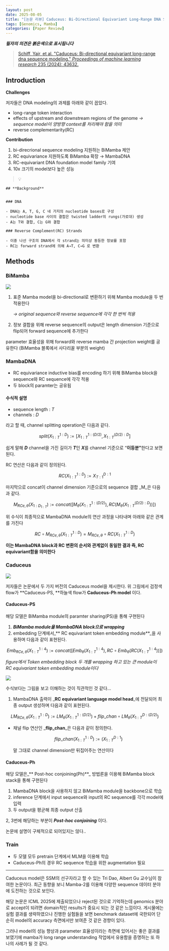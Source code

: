 ```yaml
---
layout: post
date: 2025-08-05
title: "[논문 리뷰] Caduceus: Bi-Directional Equivariant Long-Range DNA Sequence Modeling"
tags: [Genomics, Mamba]
categories: [Paper Review]
---
```


<span class="notion-red">_**필자의 의견은 붉은색으로 표시됩니다**_</span>


> [Schiff, Yair, et al. "Caduceus: Bi-directional equivariant long-range dna sequence modeling." ](https://pmc.ncbi.nlm.nih.gov/articles/PMC12189541/)[_Proceedings of machine learning research_](https://pmc.ncbi.nlm.nih.gov/articles/PMC12189541/)[ 235 (2024): 43632.](https://pmc.ncbi.nlm.nih.gov/articles/PMC12189541/)



## Introduction


**Challenges**


저자들은 DNA modeling의 과제를 아래와 같이 꼽았다.

- long-range token interaction
- effects of upstream and downstream regions of the genome 
_→ sequence model이 양방향 context를 처리해야 함을 의미_
- reverse complementarity(RC)

**Contribution**

1. bi-direcrional sequence modeling 지원하는 BiMamba 제안
1. RC equivariance 지원하도록 BiMamba 확장 → MambaDNA
1. RC-equivariant DNA foundation model family 기여
1. 10x 크기의 model보다 높은 성능

> 💡 


	## **Background**


	### DNA

	- DNA는 A, T, G, C 네 가지의 nucleotide bases로 구성
	- nucleotide base 사이의 결합은 twisted ladder의 rungs(가로대) 생성
	- A는 T와 결합, C는 G와 결합

	### Reverse Complement(RC) Strands

	- 이중 나선 구조의 DNA에서 각 strand는 의미상 동등한 정보를 포함
	- RC는 forward strand에 의해 A→T, C→G 로 변환


## Methods



### BiMamba


![](https://prod-files-secure.s3.us-west-2.amazonaws.com/542b861c-36a8-4051-84e5-8804b6728dba/2c247d59-7815-4980-99f0-8f0d21f445a7/image.png?X-Amz-Algorithm=AWS4-HMAC-SHA256&X-Amz-Content-Sha256=UNSIGNED-PAYLOAD&X-Amz-Credential=ASIAZI2LB466TOD3ARE5%2F20250903%2Fus-west-2%2Fs3%2Faws4_request&X-Amz-Date=20250903T100114Z&X-Amz-Expires=3600&X-Amz-Security-Token=IQoJb3JpZ2luX2VjENn%2F%2F%2F%2F%2F%2F%2F%2F%2F%2FwEaCXVzLXdlc3QtMiJHMEUCIQDMvoA2mGusCsxoDGnHte59IVjEAdICyxEDQ9hGDBo5rAIgVxMfMC%2Bs7tz1kU4WWtle9Ud2UEyP523LSEkIFyk4gAQq%2FwMIQhAAGgw2Mzc0MjMxODM4MDUiDG9VgDdevHkQ9uiCjSrcA52TwQR1kdg%2F5w9HrcpG6tBuYYbRML4xGhQack%2FLHiO53TnI3l1CuOJEJBTm8Zoe21tmPMMMrCb%2FLrKq1yAbgw%2Bk%2BX8t1T7o9W2T4rWJjP%2B00ZS0%2BEvdnuJoyD7aY4lMK7jlXNUwy6Gi%2FnkKRdPFnq4Sv9YJYPVe288Nay1o6Gb4x20wfsCMec1dsd94boXvqNQu%2FcyBczZcrrz0KiaBX0OVTO%2F6Ide5JURlRLU8vn6od2L20N9t3Ufu%2FD%2BLg53iZFjfe%2FKWblB04DPbzQnnAeAPhjN2dQSRR3xMRqygwAdi0%2BlXKUskjgYD%2FTloZzJKV3517xS9UafV1o%2FlCv2wU%2BOTviRkRDzNmV6NkR0FzPoK7KGMPK6laA0EkYQUvnigClXA8alCcrjRc4S1LV2MFi0khR3YGFO6e%2FNfQt%2FDCmLbuOVa%2FHF0gmx0MPOLs%2BigA7VMjrsrH%2FQcUsjP1VNnduhvjtDoYYvp15Azawc3pzaPzTnleYlb9SRomaB%2FfW6K4Ny2sheNYqxwH5N0089RjvT9dj0dIvNTvSEpZqIKEXnwi9kWoEMymibL64ZiwAsfMtnOdCKpwsqZN7imMWP3iLM3%2Bln%2BQuOCPctCZNdMUtrZ05DU3q3EFzoTgFNSMOmG4MUGOqUBfb7jd4KSIyYeIxdMgO77cDR45ELEl5riMde696UtewUC8jTJRTQY%2BEjW8RfSISJBL2YFYNjfgJUmvqvqRYkfWfzewuXAyZYhxVduU03LJHPtXtfyx2vx4iU9n1%2FHNNT57TKREFn5k%2BWwgI2GU6wLreXIQvLJyqkH00WJg1gx06Z4OUy6fEH03zqIuwQmi1z1MEQmgFz1R0CP7DUGvndByXPeDxH5&X-Amz-Signature=2ce80c883e2aff94d1702d84c6ebca1b1a23e6dd1eb6f57cc157930952c46ae3&X-Amz-SignedHeaders=host&x-amz-checksum-mode=ENABLED&x-id=GetObject)

1. 표준 Mamba model을 bi-directional로 변환하기 위해 Mamba module을 두 번 적용한다

	_→ original sequence와 reverse sequence에 각각 한 번씩 적용_

1. 정보 결합을 위해 reverse sequence의 output은 length dimension 기준으로 flip되어 forward sequence에 추가한다

parameter 효율성을 위해 forward와 reverse mamba 간 projection weight를 공유한다 (BiMamba 블록에서 사다리꼴 부분의 weight)



### MambaDNA

- RC equivariance inductive bias를 encoding 하기 위해 BiMamba block을 sequence와 RC sequence에 각각 적용
- 두 block의 paramter는 공유됨


#### 수식적 설명

- sequence length : _T_
- channels : _D_

라고 할 때,  channel splitting operation은 다음과 같다.


$$
split(X^{1:D}_{1:T}):=[X^{1:(D/2)}_{1:T},X^{(D/2):D}_{1:T}]
$$


<span class="notion-red">쉽게 말해 </span><span class="notion-red">_**D**_</span><span class="notion-red"> channel을 가진 길이가 </span><span class="notion-red">_**T**_</span><span class="notion-red">인 </span><span class="notion-red">_**X**_</span><span class="notion-red">를 channel 기준으로 “</span><span class="notion-red">**이등분”**</span><span class="notion-red">한다고 보면 된다.</span>


RC 연산은 다음과 같이 정의된다.


$$
RC(X^{1:D}_{1:T}):=X^{D:1}_{T:1}
$$


마지막으로 concat이 channel dimension 기준으로의 sequence 결합 _M_은 다음과 같다.


$$
M_{RCe,\theta}(X_{1:D_{1:T}}):=concat([M_{\theta}(X^{1:(D/2)}_{1:T}),RC(M_{\theta}(X^{(D/2):D}_{1:T}))])
$$


위 수식이 최종적으로 MambaDNA module의 연산 과정을 나타내며 아래와 같은 관계를 가진다


$$
RC\circ M_{RCe,\theta}(X^{1:D}_{1:T}) = M_{RCe,\theta} \circ RC(X^{1:D}_{1:T})
$$


**이는 MambaDNA block과 RC 변환의 순서와 관계없이 동일한 결과 즉, RC equivariant함을 의미한다**



### Caduceus


![](https://prod-files-secure.s3.us-west-2.amazonaws.com/542b861c-36a8-4051-84e5-8804b6728dba/f94a60d7-8145-473b-aef9-7c68d3ec604a/image.png?X-Amz-Algorithm=AWS4-HMAC-SHA256&X-Amz-Content-Sha256=UNSIGNED-PAYLOAD&X-Amz-Credential=ASIAZI2LB466TOD3ARE5%2F20250903%2Fus-west-2%2Fs3%2Faws4_request&X-Amz-Date=20250903T100114Z&X-Amz-Expires=3600&X-Amz-Security-Token=IQoJb3JpZ2luX2VjENn%2F%2F%2F%2F%2F%2F%2F%2F%2F%2FwEaCXVzLXdlc3QtMiJHMEUCIQDMvoA2mGusCsxoDGnHte59IVjEAdICyxEDQ9hGDBo5rAIgVxMfMC%2Bs7tz1kU4WWtle9Ud2UEyP523LSEkIFyk4gAQq%2FwMIQhAAGgw2Mzc0MjMxODM4MDUiDG9VgDdevHkQ9uiCjSrcA52TwQR1kdg%2F5w9HrcpG6tBuYYbRML4xGhQack%2FLHiO53TnI3l1CuOJEJBTm8Zoe21tmPMMMrCb%2FLrKq1yAbgw%2Bk%2BX8t1T7o9W2T4rWJjP%2B00ZS0%2BEvdnuJoyD7aY4lMK7jlXNUwy6Gi%2FnkKRdPFnq4Sv9YJYPVe288Nay1o6Gb4x20wfsCMec1dsd94boXvqNQu%2FcyBczZcrrz0KiaBX0OVTO%2F6Ide5JURlRLU8vn6od2L20N9t3Ufu%2FD%2BLg53iZFjfe%2FKWblB04DPbzQnnAeAPhjN2dQSRR3xMRqygwAdi0%2BlXKUskjgYD%2FTloZzJKV3517xS9UafV1o%2FlCv2wU%2BOTviRkRDzNmV6NkR0FzPoK7KGMPK6laA0EkYQUvnigClXA8alCcrjRc4S1LV2MFi0khR3YGFO6e%2FNfQt%2FDCmLbuOVa%2FHF0gmx0MPOLs%2BigA7VMjrsrH%2FQcUsjP1VNnduhvjtDoYYvp15Azawc3pzaPzTnleYlb9SRomaB%2FfW6K4Ny2sheNYqxwH5N0089RjvT9dj0dIvNTvSEpZqIKEXnwi9kWoEMymibL64ZiwAsfMtnOdCKpwsqZN7imMWP3iLM3%2Bln%2BQuOCPctCZNdMUtrZ05DU3q3EFzoTgFNSMOmG4MUGOqUBfb7jd4KSIyYeIxdMgO77cDR45ELEl5riMde696UtewUC8jTJRTQY%2BEjW8RfSISJBL2YFYNjfgJUmvqvqRYkfWfzewuXAyZYhxVduU03LJHPtXtfyx2vx4iU9n1%2FHNNT57TKREFn5k%2BWwgI2GU6wLreXIQvLJyqkH00WJg1gx06Z4OUy6fEH03zqIuwQmi1z1MEQmgFz1R0CP7DUGvndByXPeDxH5&X-Amz-Signature=4d9c9fdce0a06990c5c28d846e7501beac0857b4cfb2ac769176cd8a7b295c68&X-Amz-SignedHeaders=host&x-amz-checksum-mode=ENABLED&x-id=GetObject)


저자들은 논문에서 두 가지 버전의 Caduceus model을 제시한다. 위 그림에서 검정색 flow가 **Caduceus-PS, **하늘색 flow가 **Caduceus-Ph model** 이다.



#### Caduceus-PS


해당 모델은 BiMamba module의 paramter sharing(PS)을 통해 구현된다

1. _**BiMamba module을 MambaDNA block으로 wrapping**_
1. embedding 단계에서_** RC equivariant token embedding module**_을 사용하며 다음과 같이 표현된다.

$$
Emb_{RCe,\theta}(X^{1:4}_{1:T}):=concat([Emb_{\theta}(X^{1:4}_{1:T}),RC \circ Emb_{\theta}(RC(X^{1:4}_{1:T}))])
$$


_figure에서 Token embedding block 두 개를 wrapping 하고 있는 큰 module이 RC equivariant token embedding module이다_


![](https://prod-files-secure.s3.us-west-2.amazonaws.com/542b861c-36a8-4051-84e5-8804b6728dba/b175e4da-71eb-4e91-8c23-a06dabe673c9/image.png?X-Amz-Algorithm=AWS4-HMAC-SHA256&X-Amz-Content-Sha256=UNSIGNED-PAYLOAD&X-Amz-Credential=ASIAZI2LB466TOD3ARE5%2F20250903%2Fus-west-2%2Fs3%2Faws4_request&X-Amz-Date=20250903T100114Z&X-Amz-Expires=3600&X-Amz-Security-Token=IQoJb3JpZ2luX2VjENn%2F%2F%2F%2F%2F%2F%2F%2F%2F%2FwEaCXVzLXdlc3QtMiJHMEUCIQDMvoA2mGusCsxoDGnHte59IVjEAdICyxEDQ9hGDBo5rAIgVxMfMC%2Bs7tz1kU4WWtle9Ud2UEyP523LSEkIFyk4gAQq%2FwMIQhAAGgw2Mzc0MjMxODM4MDUiDG9VgDdevHkQ9uiCjSrcA52TwQR1kdg%2F5w9HrcpG6tBuYYbRML4xGhQack%2FLHiO53TnI3l1CuOJEJBTm8Zoe21tmPMMMrCb%2FLrKq1yAbgw%2Bk%2BX8t1T7o9W2T4rWJjP%2B00ZS0%2BEvdnuJoyD7aY4lMK7jlXNUwy6Gi%2FnkKRdPFnq4Sv9YJYPVe288Nay1o6Gb4x20wfsCMec1dsd94boXvqNQu%2FcyBczZcrrz0KiaBX0OVTO%2F6Ide5JURlRLU8vn6od2L20N9t3Ufu%2FD%2BLg53iZFjfe%2FKWblB04DPbzQnnAeAPhjN2dQSRR3xMRqygwAdi0%2BlXKUskjgYD%2FTloZzJKV3517xS9UafV1o%2FlCv2wU%2BOTviRkRDzNmV6NkR0FzPoK7KGMPK6laA0EkYQUvnigClXA8alCcrjRc4S1LV2MFi0khR3YGFO6e%2FNfQt%2FDCmLbuOVa%2FHF0gmx0MPOLs%2BigA7VMjrsrH%2FQcUsjP1VNnduhvjtDoYYvp15Azawc3pzaPzTnleYlb9SRomaB%2FfW6K4Ny2sheNYqxwH5N0089RjvT9dj0dIvNTvSEpZqIKEXnwi9kWoEMymibL64ZiwAsfMtnOdCKpwsqZN7imMWP3iLM3%2Bln%2BQuOCPctCZNdMUtrZ05DU3q3EFzoTgFNSMOmG4MUGOqUBfb7jd4KSIyYeIxdMgO77cDR45ELEl5riMde696UtewUC8jTJRTQY%2BEjW8RfSISJBL2YFYNjfgJUmvqvqRYkfWfzewuXAyZYhxVduU03LJHPtXtfyx2vx4iU9n1%2FHNNT57TKREFn5k%2BWwgI2GU6wLreXIQvLJyqkH00WJg1gx06Z4OUy6fEH03zqIuwQmi1z1MEQmgFz1R0CP7DUGvndByXPeDxH5&X-Amz-Signature=fb989a76ca8d967f5e805fbed3f53a57f4e504f6a7376b2de3d530af9469443c&X-Amz-SignedHeaders=host&x-amz-checksum-mode=ENABLED&x-id=GetObject)


<span class="notion-red">수식보다는 그림을 보고 이해하는 것이 직관적인 것 같다…</span>

1. MambaDNA 출력이 _**RC equivariant language model head**_에 전달되어 최종 output 생성하며 다음과 같이 표현된다.

$$
LM_{RCe,\theta}(X^{1:D}_{1:T}):= LM_{\theta}(X^{1:(D/2)}_{1:T})+flip\_chan\circ LM_{\theta}(X^{D:(D/2)}_{1:T})
$$

- 채널 flip 연산인 _**flip\_chan**_은 다음과 같이 정의한다.

	$$
	flip\_chan(X^{1:D}_{1:T}):=(X^{D:1}_{1:T})
	$$


	말 그대로 channel dimension만 뒤집어주는 연산이다



#### Caduceus-Ph


해당 모델은_** Post-hoc conjoining(Ph)**_ 방법론을 이용해 BiMamba block stack을 통해 구현된다

1. MambaDNA block을 사용하지 않고 BiMamba module을 backbone으로 학습
1. inference 단계에서 input sequence와 input의 RC sequence를 각각 model에 입력
1. 두 output을 평균해 최종 output 산출

2, 3번에 해당하는 부분이 _**Post-hoc conjoining**_ 이다.


<span class="notion-red">논문에 설명이 구체적으로 되어있지는 않다..</span>



### Train

- 두 모델 모두 pretrain 단계에서 MLM을 이용해 학습
- Caduceus-Ph의 경우 RC sequence 학습을 위한 augmentation 필요

---


<span class="notion-red">Caduceus model은 SSM의 선구자라고 할 수 있는 Tri Dao, Albert Gu 교수님이 참여한 논문이다. 최근 동향을 보니 Mamba-2를 이용해 다양한 sequence 데이터 분야에 도전하는 것으로 보인다.</span>


<span class="notion-red">해당 논문은 ICML 2025에 제출되었으나 reject된 것으로 기억하는데 genomics 분야로 accept이 되려면 domain적인 results가 중요시 되는 것 같은 느낌이다. 게시물에는 실험 결과를 생략하였으나 진행한 실험들을 보면 benchmark dataset에 국한되어 단순히 model의 accuracy 측면에서만 보여준 것 같은 경향이 있다.</span>


<span class="notion-red">그러나 model의 성능 향상과 parameter 효율성이라는 측면에 있어서는 좋은 결과를 보였기에 mamba가 long range understanding 작업에서 유용함을 증명하는 또 하나의 사례가 될 것 같다.</span>

